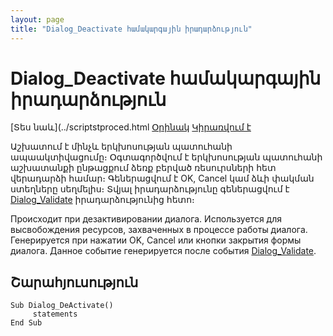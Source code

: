 ```yaml
---
layout: page
title: "Dialog_Deactivate համակարգային իրադարձություն"
---
```


# Dialog_Deactivate համակարգային իրադարձություն

[Տես նաև](../scriptstproced.html [Օրինակ](../Examples/E_Dialog_Deactivate.html) [Կիրառվում է](../Defs/Dialog.html)

Աշխատում է մինչև երկխոսության պատուհանի ապաակտիվացումը։ Օգտագործվում է երկխոսության պատուհանի աշխատանքի ընթացքում ձեռք բերված ռեսուրսների հետ վերադարձի համար։ Գեներացվում է OK, Cancel կամ ձևի փակման ստեղները սեղմելիս։ Տվյալ իրադարձությունը գեներացվում է [Dialog_Validate](Dialog_Validate.html) իրադարձությունից հետո։  

Происходит при дезактивировании диалога. Используется для высвобождения ресурсов, захваченных в процессе работы диалога. Генерируется при нажатии OK, Cancel или кнопки закрытия формы диалога. Данное событие генерируется после события [Dialog_Validate](Dialog_Validate.html).


## Շարահյուսություն

``` as4x
Sub Dialog_DeActivate()
     statements
End Sub
```